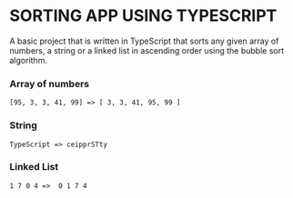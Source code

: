 # SORTING APP USING TYPESCRIPT #

A basic project that is written in TypeScript that sorts any given array of numbers, a string or a linked list in ascending order using the bubble sort algorithm.

### Array of numbers
```
[95, 3, 3, 41, 99] => [ 3, 3, 41, 95, 99 ]
```

### String
```
TypeScript => ceipprSTty
```

### Linked List
```
1 7 0 4 =>  0 1 7 4
```

